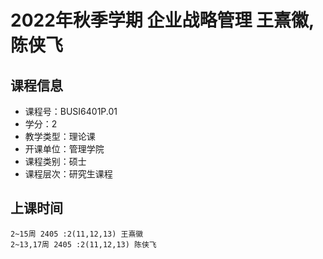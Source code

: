 # 2022年秋季学期 企业战略管理 王熹徽, 陈侠飞






## 课程信息

- 课程号：BUSI6401P.01
- 学分：2
- 教学类型：理论课
- 开课单位：管理学院
- 课程类别：硕士
- 课程层次：研究生课程

## 上课时间

```
2~15周 2405 :2(11,12,13) 王熹徽
2~13,17周 2405 :2(11,12,13) 陈侠飞
```

